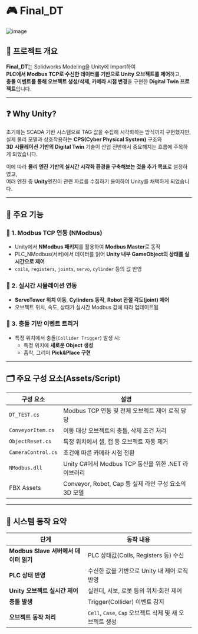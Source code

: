 # 🎮 Final_DT
![image](https://github.com/user-attachments/assets/07918e17-1427-4638-93a5-cf57322e74ec)


## 📘 프로젝트 개요

**Final_DT**는 Solidworks Modeling을 Unity에 Import하여  
**PLC에서 Modbus TCP로 수신한 데이터를 기반으로 Unity 오브젝트를 제어**하고,  
**충돌 이벤트를 통해 오브젝트 생성/삭제, 카메라 시점 변경**을 구현한 **Digital Twin 프로젝트**입니다.

---

## ❓ Why Unity?

초기에는 SCADA 기반 시스템으로 TAG 값을 수집해 시각화하는 방식까지 구현했지만,  
실제 물리 모델과 상호작용하는 **CPS(Cyber Physical System)** 구조와  
**3D 시뮬레이션 기반의 Digital Twin** 기술이 산업 전반에서 중요해지는 흐름에 주목하게 되었습니다.

이에 따라 **물리 엔진 기반의 실시간 시각화 환경을 구축해보는 것을 추가 목표**로 설정하였고,  
여러 엔진 중 **Unity**엔진이 관련 자료를 수집하기 용이하여 Unity를 채택하게 되었습니다.

---

## 🔧 주요 기능

### 🧩 1. Modbus TCP 연동 (NModbus)
- Unity에서 **NModbus 패키지**를 활용하여 **Modbus Master**로 동작
- PLC_NModbus(서버)에서 데이터를 읽어 **Unity 내부 GameObject의 상태를 실시간으로 제어**
- `coils`, `registers`, `joints`, `servo`, `cylinder` 등의 값 반영

### 🧠 2. 실시간 시뮬레이션 연동
- **ServoTower 위치 이동**, **Cylinders 동작**, **Robot 관절 각도(joint) 제어**
- 오브젝트 위치, 속도, 상태가 실시간 Modbus 값에 따라 업데이트됨

### 🎯 3. 충돌 기반 이벤트 트리거
- 특정 위치에서 충돌(`Collider Trigger`) 발생 시:
  - 특정 위치에 **새로운 Object 생성**
  - 흡착, 그리퍼 **Pick&Place 구현**

---

## 🗂️ 주요 구성 요소(Assets/Script)

| 구성 요소 | 설명 |
|-----------|------|
| `DT_TEST.cs` | Modbus TCP 연동 및 전체 오브젝트 제어 로직 담당 |
| `ConveyorItem.cs` | 이동 대상 오브젝트의 충돌, 삭제 조건 처리 |
| `ObjectReset.cs` | 특정 위치에서 셀, 캡 등 오브젝트 자동 제거 |
| `CameraControl.cs` | 조건에 따른 카메라 시점 전환 |
| `NModbus.dll` | Unity C#에서 Modbus TCP 통신을 위한 .NET 라이브러리 |
| FBX Assets | Conveyor, Robot, Cap 등 실제 라인 구성 요소의 3D 모델 |

---

## 🔄 시스템 동작 요약

| **단계**                            | **동작 내용** |
|------------------------------------|----------------|
| **Modbus Slave 서버에서 데이터 읽기** | PLC 상태값(Coils, Registers 등) 수신 |
| **PLC 상태 반영**                  | 수신한 값을 기반으로 Unity 내 제어 로직 반영 |
| **Unity 오브젝트 실시간 제어**      | 실린더, 서보, 로봇 등의 위치·회전 제어 |
| **충돌 발생**                      | Trigger(Collider) 이벤트 감지 |
| **오브젝트 동작 처리**             | `Cell`, `Case`, `Cap` 오브젝트 삭제 및 새 오브젝트 생성 |
